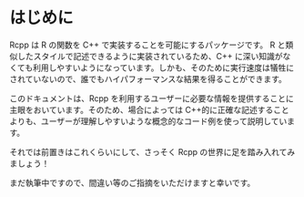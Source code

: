 # はじめに

Rcpp は R の関数を C++ で実装することを可能にするパッケージです。
R と類似したスタイルで記述できるように実装されているため、C++ に深い知識がなくても利用しやすいようになっています。しかも、そのために実行速度は犠牲にされていないので、誰でもハイパフォーマンスな結果を得ることができます。

このドキュメントは、Rcpp を利用するユーザーに必要な情報を提供することに主眼をおいています。そのため、場合によっては C++的に正確な記述することよりも、ユーザーが理解しやすいような概念的なコード例を使って説明しています。

それでは前置きはこれくらいにして、さっそく Rcpp の世界に足を踏み入れてみましょう！

まだ執筆中ですので、間違い等のご指摘をいただけますと幸いです。
